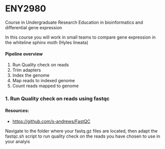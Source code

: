 # ENY2980
Course in Undergraduate Research Education in bioinformatics and differential gene expression

In this course you will work in small teams to compare gene expression in the whiteline sphinx moth (Hyles lineata)


#### Pipeline overview

1. Run Quality check on reads
2. Trim adapters 
3. Index the genome 
4. Map reads to indexed genome
5. Count reads mapped to genome



### 1. Run Quality check on reads using fastqc

#### Resources:
+ https://github.com/s-andrews/FastQC

Navigate to the folder where your fastq.gz files are located, then adapt the fastqc.sh script to run quality check on the reads
you have chosen to use in your analyis



